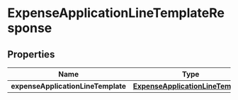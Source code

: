 

# ExpenseApplicationLineTemplateResponse

## Properties

Name | Type | Description | Notes
------------ | ------------- | ------------- | -------------
**expenseApplicationLineTemplate** | [**ExpenseApplicationLineTemplate**](ExpenseApplicationLineTemplate.md) |  | 



